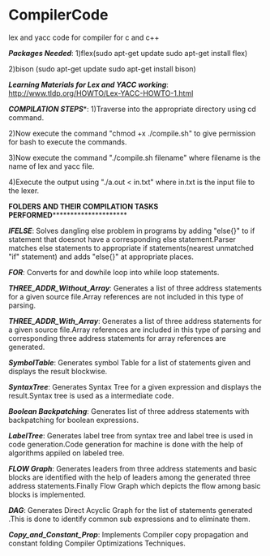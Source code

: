 # CompilerCode
lex and yacc code for compiler for c and c++

***Packages Needed***:
    1)flex(sudo apt-get update
           sudo apt-get install flex)
   
   
   2)bison  (sudo apt-get update
             sudo apt-get install bison)
              
              
***Learning Materials for Lex and YACC working***:
        http://www.tldp.org/HOWTO/Lex-YACC-HOWTO-1.html
                 

***COMPILATION STEPS****:
  1)Traverse into the appropriate directory using cd command.
  
  2)Now execute the command "chmod +x ./compile.sh" to give permission for bash to execute the commands.
  
  3)Now execute the command "./compile.sh filename" where filename is the name of lex and yacc file.
  
  4)Execute the output using "./a.out < in.txt" where in.txt is the input file to the lexer.

 
 **********FOLDERS AND THEIR COMPILATION TASKS PERFORMED*******************************
 
 
***IFELSE***:
    Solves dangling else problem in programs by adding "else{}" to if statement that doesnot have a corresponding else statement.Parser matches else statements to appropriate if statements(nearest unmatched "if" statement) and adds "else{}" at appropriate places.
    
***FOR***:
    Converts for and dowhile loop into while loop statements.
    
***THREE_ADDR_Without_Array***:
    Generates a list of  three address statements for a given source file.Array references are not included in this type of parsing.

***THREE_ADDR_With_Array***:
    Generates a list of  three address statements for a given source file.Array references are  included in this type of parsing and corresponding three address statements for array references are generated.
    
***SymbolTable***:
    Generates symbol Table for a list of statements given and displays the result blockwise.

***SyntaxTree***:
    Generates Syntax Tree for a given expression and displays the result.Syntax tree is used as a intermediate code.
 
***Boolean Backpatching***:
    Generates list of three address statements with backpatching for boolean expressions.
 
 ***LabelTree***:
     Generates label tree from syntax tree and label tree is used in code generation.Code generation for machine is done with the help of algorithms appiled on labeled tree.
 
 ***FLOW Graph***:
      Generates leaders from three address statements and basic blocks are identified with the help of leaders among the generated three address statements.Finally Flow Graph which depicts the flow among basic blocks is implemented.
      
 ***DAG***:
       Generates Direct Acyclic Graph for the list of statements generated .This is done to identify common sub expressions and to eliminate them.
 
 ***Copy_and_Constant_Prop***:
        Implements Compiler copy propagation and constant folding Compiler Optimizations Techniques.
         
      
   
  
